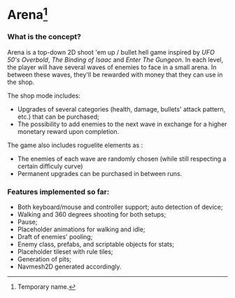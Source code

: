 # Arena[^1]

### What is the concept?

Arena is a top-down 2D shoot 'em up / bullet hell game inspired by _UFO 50's Overbold_, _The Binding of Isaac_ and _Enter The Gungeon_.
In each level, the player will have several waves of enemies to face in a small arena. In between these waves, they'll be rewarded with money that they can use in the shop.

The shop mode includes:
* Upgrades of several categories (health, damage, bullets' attack pattern, etc.) that can be purchased;
* The possibility to add enemies to the next wave in exchange for a higher monetary reward upon completion.

The game also includes roguelite elements as :
* The enemies of each wave are randomly chosen (while still respecting a certain difficuly curve)
* Permanent upgrades can be purchased in between runs.

### Features implemented so far:
* Both keyboard/mouse and controller support; auto detection of device;
* Walking and 360 degrees shooting for both setups;
* Pause;
* Placeholder animations for walking and idle;
* Draft of enemies' pooling;
* Enemy class, prefabs, and scriptable objects for stats;
* Placeholder tileset with rule tiles;
* Generation of pits;
* Navmesh2D generated accordingly.

[^1]: Temporary name.
